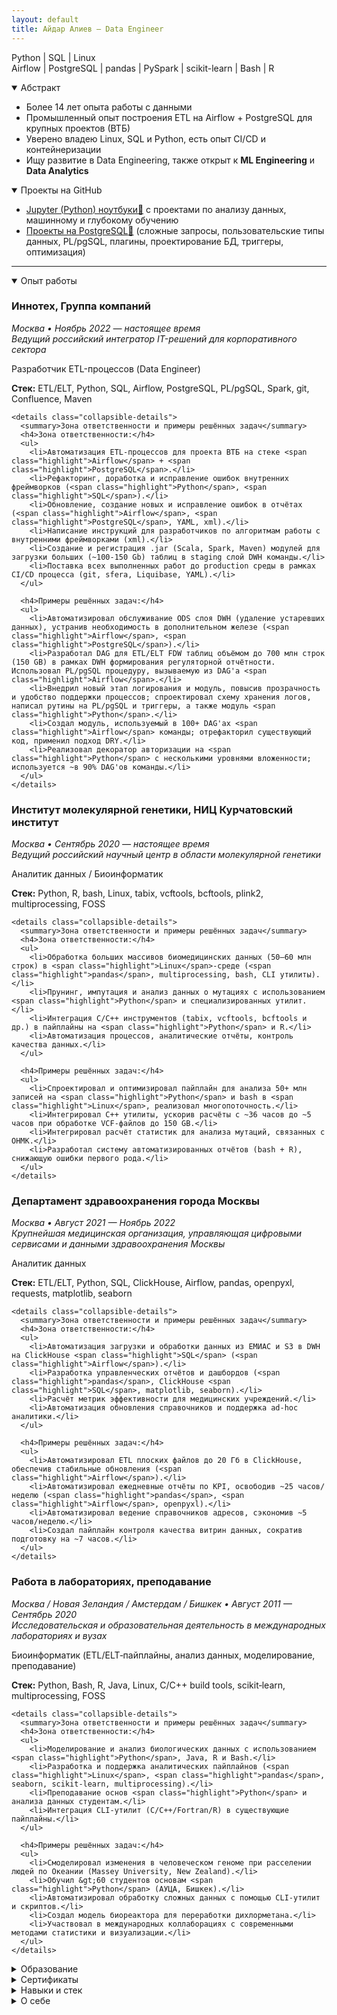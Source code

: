 ```yaml
---
layout: default
title: Айдар Алиев – Data Engineer
---
```


<section id="role" class="section section--role">
  <p class="skills">
    <span class="highlight">Python</span> | <span class="highlight">SQL</span> | <span class="highlight">Linux</span><br>
    <span class="highlight">Airflow</span> | <span class="highlight">PostgreSQL</span> | <span class="highlight">pandas</span> | PySpark | scikit-learn | Bash | R
  </p>
</section>

<details id="summary" class="fold" open>
  <summary>Абстракт</summary>
  <ul>
    <li>Более 14 лет опыта работы с данными</li>
    <li>Промышленный опыт построения ETL на <span class="highlight">Airflow</span> + <span class="highlight">PostgreSQL</span> для крупных проектов (ВТБ)</li>
    <li>Уверено владею <span class="highlight">Linux</span>, <span class="highlight">SQL</span> и <span class="highlight">Python</span>, есть опыт CI/CD и контейнеризации</li>
    <li>Ищу развитие в Data Engineering, также открыт к <strong>ML Engineering</strong> и <strong>Data Analytics</strong></li>
  </ul>
</details>

<details id="projects" class="fold" open>
  <summary>Проекты на GitHub</summary>
  <ul>
    <li><a class="proj-frag" href="https://github.com/aydaraliev/data_science_course_yandex">Jupyter (<span class="highlight">Python</span>) ноутбуки🔗</a> с проектами по анализу данных, машинному и глубокому обучению</li>
    <li><a class="proj-frag" href="https://github.com/aydaraliev/SQL_for_development_course_yandex">Проекты на <span class="highlight">PostgreSQL</span>🔗</a> (сложные запросы, пользовательские типы данных, PL/pgSQL, плагины, проектирование БД, триггеры, оптимизация)</li>
  </ul>
  <hr />
</details>

<details id="experience" class="fold" open>
  <summary>Опыт работы</summary>

  <article class="job">
    <h3>Иннотех, Группа компаний</h3>
    <p class="meta"><em>Москва • Ноябрь 2022 — настоящее время</em><br><em>Ведущий российский интегратор IT-решений для корпоративного сектора</em></p>
    <p class="job-title">Разработчик ETL-процессов (Data Engineer)</p>
    <p class="stack"><strong>Стек:</strong> ETL/ELT, <span class="highlight">Python</span>, <span class="highlight">SQL</span>, <span class="highlight">Airflow</span>, <span class="highlight">PostgreSQL</span>, PL/pgSQL, Spark, git, Confluence, Maven</p>

    <details class="collapsible-details">
      <summary>Зона ответственности и примеры решённых задач</summary>
      <h4>Зона ответственности:</h4>
      <ul>
        <li>Автоматизация ETL-процессов для проекта ВТБ на стеке <span class="highlight">Airflow</span> + <span class="highlight">PostgreSQL</span>.</li>
        <li>Рефакторинг, доработка и исправление ошибок внутренних фреймворков (<span class="highlight">Python</span>, <span class="highlight">SQL</span>).</li>
        <li>Обновление, создание новых и исправление ошибок в отчётах (<span class="highlight">Airflow</span>, <span class="highlight">PostgreSQL</span>, YAML, xml).</li>
        <li>Написание инструкций для разработчиков по алгоритмам работы с внутренними фреймворками (xml).</li>
        <li>Создание и регистрация .jar (Scala, Spark, Maven) модулей для загрузки больших (~100-150 Gb) таблиц в staging слой DWH команды.</li>
        <li>Поставка всех выполненных работ до production среды в рамках CI/CD процесса (git, sfera, Liquibase, YAML).</li>
      </ul>

      <h4>Примеры решённых задач:</h4>
      <ul>
        <li>Автоматизировал обслуживание ODS слоя DWH (удаление устаревших данных), устранив необходимость в дополнительном железе (<span class="highlight">Airflow</span>, <span class="highlight">PostgreSQL</span>).</li>
        <li>Разработал DAG для ETL/ELT FDW таблиц объёмом до 700 млн строк (150 GB) в рамках DWH формирования регуляторной отчётности. Использовал PL/pgSQL процедуру, вызываемую из DAG'а <span class="highlight">Airflow</span>.</li>
        <li>Внедрил новый этап логирования и модуль, повысив прозрачность и удобство поддержки процессов; спроектировал схему хранения логов, написал рутины на PL/pgSQL и триггеры, а также модуль <span class="highlight">Python</span>.</li>
        <li>Создал модуль, используемый в 100+ DAG'ах <span class="highlight">Airflow</span> команды; отрефакторил существующий код, применил подход DRY.</li>
        <li>Реализовал декоратор авторизации на <span class="highlight">Python</span> с несколькими уровнями вложенности; используется ~в 90% DAG'ов команды.</li>
      </ul>
    </details>
  </article>

  <article class="job">
    <h3>Институт молекулярной генетики, НИЦ Курчатовский институт</h3>
    <p class="meta"><em>Москва • Сентябрь 2020 — настоящее время</em><br><em>Ведущий российский научный центр в области молекулярной генетики</em></p>
    <p class="job-title">Аналитик данных / Биоинформатик</p>
    <p class="stack"><strong>Стек:</strong> <span class="highlight">Python</span>, R, bash, <span class="highlight">Linux</span>, tabix, vcftools, bcftools, plink2, multiprocessing, FOSS</p>

    <details class="collapsible-details">
      <summary>Зона ответственности и примеры решённых задач</summary>
      <h4>Зона ответственности:</h4>
      <ul>
        <li>Обработка больших массивов биомедицинских данных (50–60 млн строк) в <span class="highlight">Linux</span>-среде (<span class="highlight">pandas</span>, multiprocessing, bash, CLI утилиты).</li>
        <li>Прунинг, импутация и анализ данных о мутациях с использованием <span class="highlight">Python</span> и специализированных утилит.</li>
        <li>Интеграция C/C++ инструментов (tabix, vcftools, bcftools и др.) в пайплайны на <span class="highlight">Python</span> и R.</li>
        <li>Автоматизация процессов, аналитические отчёты, контроль качества данных.</li>
      </ul>

      <h4>Примеры решённых задач:</h4>
      <ul>
        <li>Спроектировал и оптимизировал пайплайн для анализа 50+ млн записей на <span class="highlight">Python</span> и bash в <span class="highlight">Linux</span>, реализовал многопоточность.</li>
        <li>Интегрировал C++ утилиты, ускорив расчёты с ~36 часов до ~5 часов при обработке VCF-файлов до 150 GB.</li>
        <li>Интегрировал расчёт статистик для анализа мутаций, связанных с ОНМК.</li>
        <li>Разработал систему автоматизированных отчётов (bash + R), снижающую ошибки первого рода.</li>
      </ul>
    </details>
  </article>

  <article class="job">
    <h3>Департамент здравоохранения города Москвы</h3>
    <p class="meta"><em>Москва • Август 2021 — Ноябрь 2022</em><br><em>Крупнейшая медицинская организация, управляющая цифровыми сервисами и данными здравоохранения Москвы</em></p>
    <p class="job-title">Аналитик данных</p>
    <p class="stack"><strong>Стек:</strong> ETL/ELT, <span class="highlight">Python</span>, <span class="highlight">SQL</span>, ClickHouse, <span class="highlight">Airflow</span>, <span class="highlight">pandas</span>, openpyxl, requests, matplotlib, seaborn</p>

    <details class="collapsible-details">
      <summary>Зона ответственности и примеры решённых задач</summary>
      <h4>Зона ответственности:</h4>
      <ul>
        <li>Автоматизация загрузки и обработки данных из ЕМИАС и S3 в DWH на ClickHouse <span class="highlight">SQL</span> (<span class="highlight">Airflow</span>).</li>
        <li>Разработка управленческих отчётов и дашбордов (<span class="highlight">pandas</span>, ClickHouse <span class="highlight">SQL</span>, matplotlib, seaborn).</li>
        <li>Расчёт метрик эффективности для медицинских учреждений.</li>
        <li>Автоматизация обновления справочников и поддержка ad‑hoc аналитики.</li>
      </ul>

      <h4>Примеры решённых задач:</h4>
      <ul>
        <li>Автоматизировал ETL плоских файлов до 20 Гб в ClickHouse, обеспечив стабильные обновления (<span class="highlight">Airflow</span>).</li>
        <li>Автоматизировал ежедневные отчёты по KPI, освободив ~25 часов/неделю (<span class="highlight">pandas</span>, <span class="highlight">Airflow</span>, openpyxl).</li>
        <li>Автоматизировал ведение справочников адресов, сэкономив ~5 часов/неделю.</li>
        <li>Создал пайплайн контроля качества витрин данных, сократив подготовку на ~7 часов.</li>
      </ul>
    </details>
  </article>

  <!-- Restored block: Работа в лабораториях, преподавание -->
  <article class="job">
    <h3>Работа в лабораториях, преподавание</h3>
    <p class="meta"><em>Москва / Новая Зеландия / Амстердам / Бишкек • Август 2011 — Сентябрь 2020</em><br><em>Исследовательская и образовательная деятельность в международных лабораториях и вузах</em></p>
    <p class="job-title">Биоинформатик (ETL/ELT‑пайплайны, анализ данных, моделирование, преподавание)</p>
    <p class="stack"><strong>Стек:</strong> <span class="highlight">Python</span>, Bash, R, Java, <span class="highlight">Linux</span>, C/C++ build tools, scikit‑learn, multiprocessing, FOSS</p>

    <details class="collapsible-details">
      <summary>Зона ответственности и примеры решённых задач</summary>
      <h4>Зона ответственности:</h4>
      <ul>
        <li>Моделирование и анализ биологических данных с использованием <span class="highlight">Python</span>, Java, R и Bash.</li>
        <li>Разработка и поддержка аналитических пайплайнов (<span class="highlight">Linux</span>, <span class="highlight">pandas</span>, seaborn, scikit‑learn, multiprocessing).</li>
        <li>Преподавание основ <span class="highlight">Python</span> и анализа данных студентам.</li>
        <li>Интеграция CLI‑утилит (C/C++/Fortran/R) в существующие пайплайны.</li>
      </ul>

      <h4>Примеры решённых задач:</h4>
      <ul>
        <li>Смоделировал изменения в человеческом геноме при расселении людей по Океании (Massey University, New Zealand).</li>
        <li>Обучил &gt;60 студентов основам <span class="highlight">Python</span> (АУЦА, Бишкек).</li>
        <li>Автоматизировал обработку сложных данных с помощью CLI‑утилит и скриптов.</li>
        <li>Создал модель биореактора для переработки дихлорметана.</li>
        <li>Участвовал в международных коллаборациях с современными методами статистики и визуализации.</li>
      </ul>
    </details>
  </article>
</details>

<details id="education" class="fold">
  <summary>Образование</summary>
  <table>
    <thead>
      <tr><th>Год</th><th>Учебное заведение</th><th>Специальность и квалификация</th></tr>
    </thead>
    <tbody>
      <tr><td>2014</td><td>Massey University, Новая Зеландия</td><td>Master in Computational Biology</td></tr>
      <tr><td>2011</td><td>МГУ им. М.В. Ломоносова (ФФМ)</td><td>Лечебное дело (врач)</td></tr>
      <tr><td>2011</td><td>МГУ им. М.В. Ломоносова (ВМиК)</td><td>Разработчик (доп. квалификация)</td></tr>
    </tbody>
  </table>
</details>

<details id="certificates" class="fold">
  <summary>Сертификаты</summary>
  <ul>
    <li><strong>2024</strong> — <span class="highlight">SQL</span> для разработчиков (Яндекс Практикум)</li>
    <li><strong>2023</strong> — Специалист по Data Science (Яндекс Практикум)</li>
    <li><strong>2020</strong> — <span class="highlight">Python</span> and Flask Bootcamp (Udemy)</li>
    <li><strong>2018</strong> — Data Science Math Skills, Statistics with R, OOP in Java, REST APIs, Linear Algebra, Calculus (Coursera/edX/Stanford)</li>
  </ul>
</details>

<details id="skills" class="fold">
  <summary>Навыки и стек</summary>
  <ul>
    <li><strong>Языки:</strong> <span class="highlight">Python</span>, <span class="highlight">SQL</span>, R, Java</li>
    <li><strong>Модули <span class="highlight">Python</span>:</strong> multiprocessing, os, requests, json</li>
    <li><strong>Базы данных и хранилища:</strong> <span class="highlight">PostgreSQL</span>, ClickHouse, S3</li>
    <li><strong>ETL и Workflow:</strong> <span class="highlight">Airflow</span>, Cron, Prefect 2, PySpark, Spark</li>
    <li><strong>Анализ данных:</strong> <span class="highlight">pandas</span>, matplotlib, seaborn, scikit-learn, Jupyter, Excel</li>
    <li><strong>API и Web:</strong> REST, Flask, requests, json</li>
    <li><strong>DevOps:</strong> git, Docker, CI/CD</li>
    <li><strong>ОС:</strong> <span class="highlight">Linux</span> (Ubuntu, Tuxedo OS), Windows, MacOS</li>
  </ul>
</details>

<details id="about" class="fold">
  <summary>О себе</summary>
  <ul>
    <li>Учился программировать на ВМиК МГУ параллельно с дипломом врача (ФФМ МГУ).</li>
    <li>После выпуска занимался сначала биоинформатикой, затем полностью перешёл в ETL и Data Engineering.</li>
    <li>Уверенно владею <span class="highlight">Python</span> и <span class="highlight">SQL</span>. Стремлюсь углубить свои знания при помощи онлайн обучения.</li>
    <li>Имею 3 года промышленного опыта разработки ETL процессов (<span class="highlight">Airflow</span>, <span class="highlight">pandas</span>, <span class="highlight">PostgreSQL</span>, ClickHouse).</li>
    <li>Сторонник непрерывного обучения. Сейчас прохожу курс по инженерии данных на Яндекс Практикум. Поступил в магистратуру ВШЭ по инженерии данных (обучение онлайн).</li>
    <li>Слежу за новостями в области Data Science через подписку на medium.</li>
    <li>Изучал основы теории игр и эволюционные вычисления в Universiteit van Amsterdam и Vrije Universiteit (Амстердам).</li>
    <li>Анализировал структурированные данные и моделировал биологические системы.</li>
    <li>Преподавал <span class="highlight">Python</span> и основы анализа данных студентам.</li>
    <li>Уверенно работаю в командной строке <span class="highlight">Linux</span>, пишу скрипты на bash.</li>
    <li>Открыт к предложениям Data Engineer, ML Engineer и Data Analyst.</li>
  </ul>
</details>
